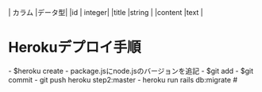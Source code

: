 

| カラム |データ型|
|id      | integer|
|title   |string |
|content |text   |



<h1>Herokuデプロイ手順</h1>
- $heroku create
- package.jsにnode.jsのバージョンを追記
- $git add
- $git commit
- git push heroku step2:master
- heroku run rails db:migrate
#